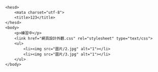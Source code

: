     <hesd>
        <mata charset="utf-8">
        <title>123</title>
    </hesd>
    <body>
        <p>練習中</p>
        <link href="網頁設計外觀.css" rel="stylesheet" type="text/css">
        <ul>
            <li><img src="圖片/2.jpg" alt="1"></li>
            <li><img src="圖片/3.jpg" alt="1"></li>
        </ul>
    </body>
